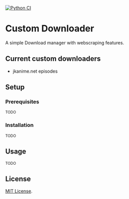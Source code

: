 [![Python CI](https://github.com/4ngelf/CustomDownloader/actions/workflows/python-ci.yml/badge.svg)](https://github.com/4ngelf/CustomDownloader/actions/workflows/python-ci.yml)

# Custom Downloader

A simple Download manager with webscraping features.

## Current custom downloaders

- jkanime.net episodes

## Setup <a name = "getting_started"></a>

### Prerequisites

<small>TODO</small>

### Installation

<small>TODO</small>

## Usage <a name = "usage"></a>

<small>TODO</small>

## License

[MIT License](./LICENSE).

